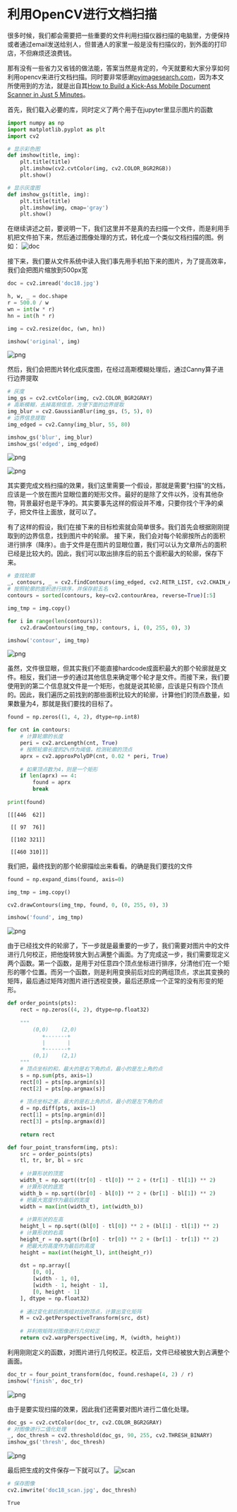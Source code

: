 
# 利用OpenCV进行文档扫描

很多时候，我们都会需要把一些重要的文件利用扫描仪器扫描的电脑里，方便保持或者通过email发送给别人，但普通人的家里一般是没有扫描仪的，到外面的打印店，不但麻烦还浪费钱。

那有没有一些省力又省钱的做法能，答案当然是肯定的，今天就要和大家分享如何利用opencv来进行文档扫描。同时要非常感谢[pyimagesearch.com](http://www.pyimagesearch.com)，因为本文所使用到的方法，就是出自其[How to Build a Kick-Ass Mobile Document Scanner in Just 5 Minutes](http://www.pyimagesearch.com/2014/09/01/build-kick-ass-mobile-document-scanner-just-5-minutes/)。

首先，我们载入必要的库，同时定义了两个用于在jupyter里显示图片的函数


```python
import numpy as np
import matplotlib.pyplot as plt
import cv2

# 显示彩色图
def imshow(title, img):
    plt.title(title)
    plt.imshow(cv2.cvtColor(img, cv2.COLOR_BGR2RGB))
    plt.show()

# 显示灰度图
def imshow_gs(title, img):
    plt.title(title)
    plt.imshow(img, cmap='gray')
    plt.show()
```

在继续讲述之前，要说明一下，我们这里并不是真的去扫描一个文件，而是利用手机把文件拍下来，然后通过图像处理的方式，转化成一个类似文档扫描的图。例如：
![doc](./doc18.jpg)

接下来，我们要从文件系统中读入我们事先用手机拍下来的图片，为了提高效率，我们会把图片缩放到500px宽


```python
doc = cv2.imread('doc18.jpg')

h, w, _ = doc.shape
r = 500.0 / w
wn = int(w * r)
hn = int(h * r)

img = cv2.resize(doc, (wn, hn))

imshow('original', img)
```


![png](doc-scanner_7_0.png)


然后，我们会把图片转化成灰度图，在经过高斯模糊处理后，通过Canny算子进行边界提取


```python
# 灰度
img_gs = cv2.cvtColor(img, cv2.COLOR_BGR2GRAY)
# 高斯模糊，去掉高频信息，方便下面的边界提取
img_blur = cv2.GaussianBlur(img_gs, (5, 5), 0)
# 边界信息提取
img_edged = cv2.Canny(img_blur, 55, 80)

imshow_gs('blur', img_blur)
imshow_gs('edged', img_edged)
```


![png](doc-scanner_9_0.png)



![png](doc-scanner_9_1.png)


其实要完成文档扫描的效果，我们这里需要一个假设，那就是需要“扫描”的文档，应该是一个放在图片显眼位置的矩形文件。最好的是除了文件以外，没有其他杂物，背景最好也是干净的。其实要事先这样的假设并不难，只要你找个干净的桌子，把文件往上面放，就可以了。

有了这样的假设，我们在接下来的目标检索就会简单很多。我们首先会根据刚刚提取到的边界信息，找到图片中的轮廓。
接下来，我们会对每个轮廓按所占的面积进行排序（降序）。由于文件是在图片的显眼位置，我们可以认为文章所占的面积已经是比较大的。因此，我们可以取出排序后的前五个面积最大的轮廓，保存下来。


```python
# 查找轮廓
_, contours, _ = cv2.findContours(img_edged, cv2.RETR_LIST, cv2.CHAIN_APPROX_SIMPLE)
# 按照轮廓的面积进行排序，并保存前五名
contours = sorted(contours, key=cv2.contourArea, reverse=True)[:5]

img_tmp = img.copy()

for i in range(len(contours)):
    cv2.drawContours(img_tmp, contours, i, (0, 255, 0), 3)

imshow('contour', img_tmp)    
```


![png](doc-scanner_12_0.png)


虽然，文件很显眼，但其实我们不能直接hardcode成面积最大的那个轮廓就是文件。相反，我们进一步的通过其他信息来确定哪个轮才是文件。而接下来，我们要使用到的第二个信息就文件是一个矩形，也就是说其轮廓，应该是只有四个顶点的。因此，我们遍历之前找到的那些面积比较大的轮廓，计算他们的顶点数量，如果数量为4，那就是我们要找的目标了。


```python
found = np.zeros((1, 4, 2), dtype=np.int8)

for cnt in contours:
    # 计算轮廓的长度
    peri = cv2.arcLength(cnt, True)
    # 按照轮廓长度的2%作为阈值，检测轮廓的顶点
    aprx = cv2.approxPolyDP(cnt, 0.02 * peri, True)
    
    # 如果顶点数为4，则是一个矩形
    if len(aprx) == 4:
        found = aprx
        break
        
print(found)
```

    [[[446  62]]
    
     [[ 97  76]]
    
     [[102 321]]
    
     [[460 310]]]


我们把，最终找到的那个轮廓描绘出来看看。的确是我们要找的文件


```python
found = np.expand_dims(found, axis=0)

img_tmp = img.copy()

cv2.drawContours(img_tmp, found, 0, (0, 255, 0), 3)

imshow('found', img_tmp)
```


![png](doc-scanner_16_0.png)


由于已经找文件的轮廓了，下一步就是最重要的一步了，我们需要对图片中的文件进行几何校正，把他旋转放大到占满整个画面。为了完成这一步，我们需要现定义两个函数。第一个函数，是用于对任意四个顶点坐标进行排序，分清他们在一个矩形的哪个位置。而另一个函数，则是利用变换前后对应的两组顶点，求出其变换的矩阵，最后通过矩阵对图片进行透视变换，最后还原成一个正常的没有形变的矩形。


```python
def order_points(pts):
    rect = np.zeros((4, 2), dtype=np.float32)
    
    """
        (0,0)    (2,0)
           +-------+
           |       |
           +-------+
        (0,1)    (2,1)
    """
    # 顶点坐标的和，最大的是右下角的点，最小的是左上角的点
    s = np.sum(pts, axis=1)
    rect[0] = pts[np.argmin(s)]
    rect[2] = pts[np.argmax(s)]
    
    # 顶点坐标之差，最大的是右上角的点，最小的是左下角的点
    d = np.diff(pts, axis=1)
    rect[1] = pts[np.argmin(d)]
    rect[3] = pts[np.argmax(d)]
    
    return rect

def four_point_transform(img, pts):
    src = order_points(pts)
    tl, tr, br, bl = src
    
    # 计算形状的顶宽
    width_t = np.sqrt((tr[0] - tl[0]) ** 2 + (tr[1] - tl[1]) ** 2)
    # 计算形状的底宽
    width_b = np.sqrt((br[0] - bl[0]) ** 2 + (br[1] - bl[1]) ** 2)
    # 把最大宽度作为最后的宽度
    width = max(int(width_t), int(width_b))
    
    # 计算形状的左高
    height_l = np.sqrt((bl[0] - tl[0]) ** 2 + (bl[1] - tl[1]) ** 2)
    # 计算形状的右高
    height_r = np.sqrt((br[0] - tr[0]) ** 2 + (br[1] - tr[1]) ** 2)
    # 把最大的高度作为最后的高度
    height = max(int(height_l), int(height_r))
    
    dst = np.array([
        [0, 0],
        [width - 1, 0],
        [width - 1, height - 1],
        [0, height - 1]
    ], dtype = np.float32)
    
    # 通过变化前后的两组对应的顶点，计算出变化矩阵
    M = cv2.getPerspectiveTransform(src, dst)
    
    # 并利用矩阵对图像进行几何校正
    return cv2.warpPerspective(img, M, (width, height))
```

利用刚刚定义的函数，对图片进行几何校正。校正后，文件已经被放大到占满整个画面。


```python
doc_tr = four_point_transform(doc, found.reshape(4, 2) / r)
imshow('finish', doc_tr)
```


![png](doc-scanner_20_0.png)


由于是要实现扫描的效果，因此我们还需要对图片进行二值化处理。


```python
doc_gs = cv2.cvtColor(doc_tr, cv2.COLOR_BGR2GRAY)
# 对图像进行二值化处理
_, doc_thresh = cv2.threshold(doc_gs, 90, 255, cv2.THRESH_BINARY)
imshow_gs('thresh', doc_thresh)
```


![png](doc-scanner_22_0.png)


最后把生成的文件保存一下就可以了。
![scan](./doc18_scan.jpg)


```python
# 保存图像
cv2.imwrite('doc18_scan.jpg', doc_thresh)
```




    True


